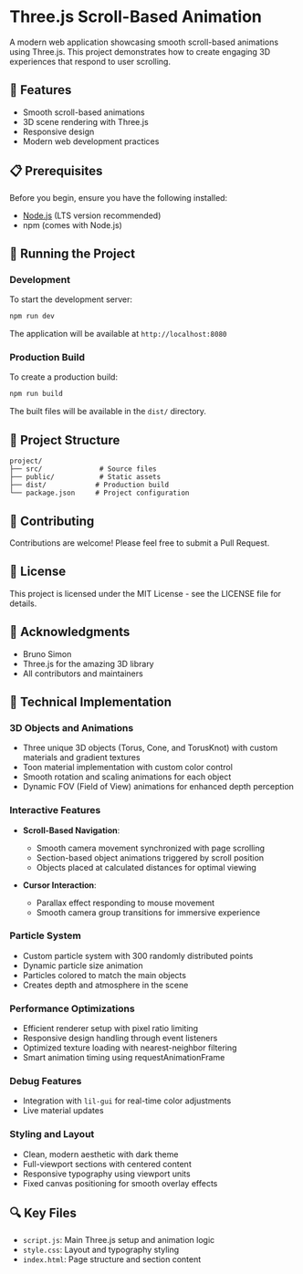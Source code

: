 # Three.js Scroll-Based Animation

A modern web application showcasing smooth scroll-based animations using Three.js. This project demonstrates how to create engaging 3D experiences that respond to user scrolling.

## 🚀 Features

- Smooth scroll-based animations
- 3D scene rendering with Three.js
- Responsive design
- Modern web development practices

## 📋 Prerequisites

Before you begin, ensure you have the following installed:
- [Node.js](https://nodejs.org/en/download/) (LTS version recommended)
- npm (comes with Node.js)


## 🚀 Running the Project

### Development
To start the development server:
```bash
npm run dev
```
The application will be available at `http://localhost:8080`

### Production Build
To create a production build:
```bash
npm run build
```
The built files will be available in the `dist/` directory.

## 📁 Project Structure

```
project/
├── src/              # Source files
├── public/           # Static assets
├── dist/            # Production build
└── package.json     # Project configuration
```

## 🤝 Contributing

Contributions are welcome! Please feel free to submit a Pull Request.

## 📝 License

This project is licensed under the MIT License - see the LICENSE file for details.

## 🙏 Acknowledgments

- Bruno Simon
- Three.js for the amazing 3D library
- All contributors and maintainers

## 🔧 Technical Implementation

### 3D Objects and Animations
- Three unique 3D objects (Torus, Cone, and TorusKnot) with custom materials and gradient textures
- Toon material implementation with custom color control
- Smooth rotation and scaling animations for each object
- Dynamic FOV (Field of View) animations for enhanced depth perception

### Interactive Features
- **Scroll-Based Navigation**: 
  - Smooth camera movement synchronized with page scrolling
  - Section-based object animations triggered by scroll position
  - Objects placed at calculated distances for optimal viewing
  
- **Cursor Interaction**:
  - Parallax effect responding to mouse movement
  - Smooth camera group transitions for immersive experience

### Particle System
- Custom particle system with 300 randomly distributed points
- Dynamic particle size animation
- Particles colored to match the main objects
- Creates depth and atmosphere in the scene

### Performance Optimizations
- Efficient renderer setup with pixel ratio limiting
- Responsive design handling through event listeners
- Optimized texture loading with nearest-neighbor filtering
- Smart animation timing using requestAnimationFrame

### Debug Features
- Integration with `lil-gui` for real-time color adjustments
- Live material updates

### Styling and Layout
- Clean, modern aesthetic with dark theme
- Full-viewport sections with centered content
- Responsive typography using viewport units
- Fixed canvas positioning for smooth overlay effects


## 🔍 Key Files
- `script.js`: Main Three.js setup and animation logic
- `style.css`: Layout and typography styling
- `index.html`: Page structure and section content

